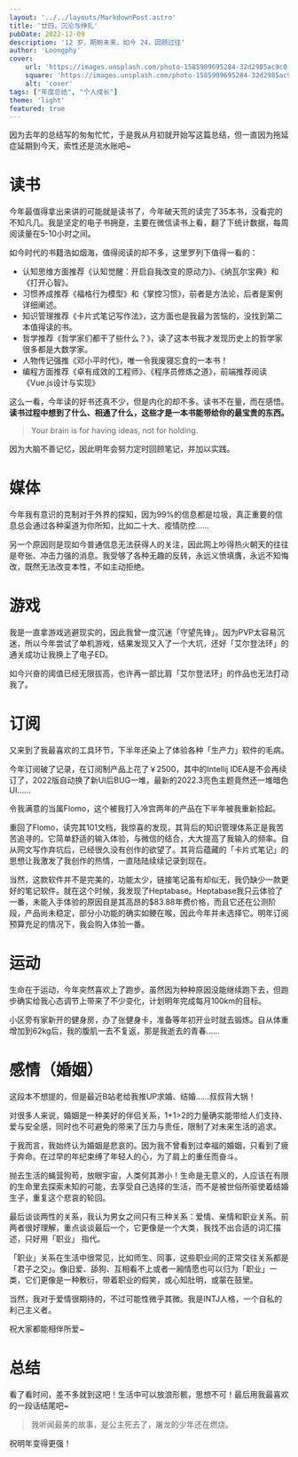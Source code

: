 ```yaml
---
layout: '../../layouts/MarkdownPost.astro'
title: '廿四，沉沦与挣扎'
pubDate: 2022-12-09
description: '12 岁，期盼未来，如今 24，回顾过往'
author: 'Loongphy'
cover:
    url: 'https://images.unsplash.com/photo-1585909695284-32d2985ac9c0'
    square: 'https://images.unsplash.com/photo-1585909695284-32d2985ac9c0'
    alt: 'cover'
tags: ["年度总结", "个人成长"] 
theme: 'light'
featured: true
---
```


因为去年的总结写的匆匆忙忙，于是我从月初就开始写这篇总结，但一直因为拖延症延期到今天，索性还是流水账吧~

# 读书

今年最值得拿出来讲的可能就是读书了，今年破天荒的读完了35本书，没看完的不知凡几。我是坚定的电子书拥趸，主要在微信读书上看，翻了下统计数据，每周阅读量在5-10小时之间。

如今时代的书籍浩如烟海，值得阅读的却不多，这里罗列下值得一看的：

- 认知思维方面推荐《认知觉醒：开启自我改变的原动力》、《纳瓦尔宝典》和《打开心智》。
- 习惯养成推荐《福格行为模型》和《掌控习惯》，前者是方法论，后者是案例详细阐述。
- 知识管理推荐《卡片式笔记写作法》，这方面也是我最为苦恼的，没找到第二本值得读的书。
- 哲学推荐《哲学家们都干了些什么？》，读了这本书我才发现历史上的哲学家很多都是大数学家。
- 人物传记强推《邓小平时代》，唯一令我废寝忘食的一本书！
- 编程方面推荐《卓有成效的工程师》、《程序员修炼之道》，前端推荐阅读《Vue.js设计与实现》

这么一看，今年读的好书还真不少，但是内化的却不多。读书不在量，而在感悟。**读书过程中想到了什么、相通了什么，这些才是一本书能带给你的最宝贵的东西。**

> Your brain is for having ideas, not for holding.
> 

因为大脑不善记忆，因此明年会努力定时回顾笔记，并加以实践。

# 媒体

今年我有意识的克制对于外界的探知，因为99%的信息都是垃圾，真正重要的信息总会通过各种渠道为你所知，比如二十大、疫情防控……

另一个原因则是现如今普通信息无法获得人的关注，因此网上吵得热火朝天的往往是夸张、冲击力强的消息。我受够了各种无趣的反转，永远义愤填膺，永远不知悔改，既然无法改变本性，不如主动拒绝。

# 游戏

我是一直拿游戏逃避现实的，因此我曾一度沉迷「守望先锋」。因为PVP太容易沉迷，所以今年尝试了单机游戏，结果发现又入了一个大坑，还好「艾尔登法环」的通关成功让我换上了电子ED。

如今兴奋的阈值已经无限拔高，也许再一部比肩「艾尔登法环」的作品也无法打动我了。

# 订阅

又来到了我最喜欢的工具环节，下半年还染上了体验各种「生产力」软件的毛病。

今年订阅破了记录，在订阅制产品上花了￥2500，其中的Intellij IDEA是不会再续订了，2022版自动换了新UI后BUG一堆，最新的2022.3亮色主题竟然还一堆暗色UI……

令我满意的当属Flomo，这个被我打入冷宫两年的产品在下半年被我重新拾起。

重回了Flomo，读完其101文档，我惊喜的发现，其背后的知识管理体系正是我苦苦追寻的。它简单舒适的输入体验，与微信的结合，大大提高了我输入的频率。自从网文写作弃坑后，已经很久没有创作的欲望了。其背后蕴藏的「卡片式笔记」的思想让我激发了我创作的热情，一直陆陆续续记录到现在。

当然，这款软件并不是完美的，功能太少，链接笔记虽有却似无，我仍缺少一款更好的笔记软件。就在这个时候，我发现了Heptabase。Heptabase我只云体验了一番，未能入手体验的原因自是其高昂的$83.88年费价格，而且它还在公测阶段，产品尚未稳定，部分小功能的确实如鲠在喉，因此今年并未选择它。明年订阅预算充足的情况下，我会购入体验一番。

# 运动

生命在于运动，今年突然喜欢上了跑步。虽然因为种种原因没能继续跑下去，但跑步确实给我心态调节上带来了不少变化，计划明年完成每月100km的目标。

小区旁有家新开的健身房，办了张健身卡，准备等年初开业时就去锻炼。自从体重增加到62kg后，我的腹肌一去不复返，那是我逝去的青春……

# 感情（婚姻）

这段本不想提的，但是最近B站老给我推UP求婚、结婚……叔叔背大锅！

对很多人来说，婚姻是一种美好的伴侣关系，1+1>2的力量确实能带给人们支持、爱与安全感，同时也不可避免的带来了压力与责任，限制了对未来生活的追求。

于我而言，我始终认为婚姻是悲哀的。因为我不曾看到过幸福的婚姻，只看到了疲于奔命。在过早的年纪束缚了年轻人的心，为了肩上的重任而奋斗。

抛去生活的蝇营狗苟，放眼宇宙，人类何其渺小！生命是无意义的，人应该在有限的生命里去探索未知的可能，去享受自己选择的生活，而不是被世俗所驱使着结婚生子，重复这个悲哀的轮回。

最后谈谈两性的关系，我认为男女之间只有三种关系：爱情、亲情和职业关系。前两者很好理解，重点谈谈最后一个，它更像是一个大类，我找不出合适的词汇描述，只好用「职业」 指代。

「职业」关系在生活中很常见，比如师生、同事，这些职业间的正常交往关系都是「君子之交」。像旧爱、舔狗、互相看不上或者一厢情愿也可以归为「职业」一类，它们更像是一种敷衍，带着职业的假笑，或心知肚明，或蒙在鼓里。

当然，我对于爱情很期待的，不过可能性微乎其微。我是INTJ人格，一个自私的利己主义者。

祝大家都能相伴所爱~

# 总结

看了看时间，差不多就到这吧！生活中可以放浪形骸，思想不可！最后用我最喜欢的一段话结尾吧~

> 我听闻最美的故事，是公主死去了，屠龙的少年还在燃烧。
> 

祝明年变得更强！